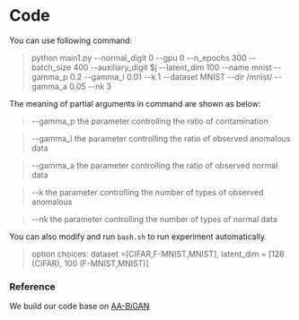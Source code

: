 # Code



You can use following command:

> python main1.py --normal_digit 0 --gpu 0 --n_epochs 300  --batch_size 400 --auxiliary_digit $j --latent_dim 100  --name mnist --gamma_p 0.2 --gamma_l 0.01 --k 1 --dataset MNIST --dir /mnist/ --gamma_a 0.05 --nk 3



The meaning of partial arguments in command are shown as below:

> --gamma_p   the parameter controlling the ratio of contamination

> --gamma_l    the parameter controlling the ratio of observed anomalous data

> --gamma_a   the parameter controlling the ratio of observed normal data

> --k                the parameter controlling the number of types of observed anomalous

> --nk              the parameter controlling the number of types of normal data



You can also modify and run `bash.sh` to run experiment automatically.

> option choices: dataset =[CIFAR,F-MNIST,MNIST], latent_dim = [128 (CIFAR), 100 (F-MNIST,MNIST)]

### Reference

We build our code base on [AA-BiGAN](https://github.com/tbw162/AA-BiGAN)

